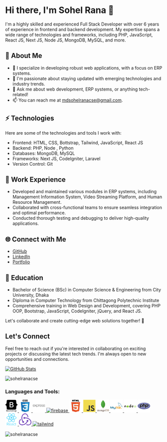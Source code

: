 # Hi there, I'm Sohel Rana 👋

I'm a highly skilled and experienced Full Stack Developer with over 6 years of experience in frontend and backend development. My expertise spans a wide range of technologies and frameworks, including PHP, JavaScript, React JS, Next JS, Node JS, MongoDB, MySQL, and more.

## 🚀 About Me

- 🔭 I specialize in developing robust web applications, with a focus on ERP systems.
- 🌱 I'm passionate about staying updated with emerging technologies and industry trends.
- 💬 Ask me about web development, ERP systems, or anything tech-related!
- 📫 You can reach me at [mdsohelranacse@gmail.com](mailto:mdsohelranacse@gmail.com).

## ⚡ Technologies

Here are some of the technologies and tools I work with:

- Frontend: HTML, CSS, Bottstrap, Tailwind, JavaScript, React JS
- Backend: PHP, Node , Python
- Databases: MongoDB, MySQL
- Frameworks: Next JS, CodeIgniter, Laravel
- Version Control: Git

## 💼 Work Experience

- Developed and maintained various modules in ERP systems, including Management Information System, Video Streaming Platform, and Human Resource Management.
- Collaborated with cross-functional teams to ensure seamless integration and optimal performance.
- Conducted thorough testing and debugging to deliver high-quality applications.

## 🌐 Connect with Me

- [GitHub](https://github.com/sohelranacse)
- [LinkedIn](https://linkedin.com/in/sohelranacse)
- [Portfolio](https://sohelranacse.github.io)

## 📝 Education

- Bachelor of Science (BSc) in Computer Science & Engineering from City University, Dhaka
- Diploma in Computer Technology from Chittagong Polytechnic Institute
- Comprehensive training in Web Design and Development, covering PHP OOP, Bootstrap, JavaScript, CodeIgniter, jQuery, and React JS.

Let's collaborate and create cutting-edge web solutions together! 🚀


## Let's Connect

Feel free to reach out if you're interested in collaborating on exciting projects or discussing the latest tech trends. I'm always open to new opportunities and connections.

[![GitHub Stats](https://github-readme-stats.vercel.app/api?username=sohelranacse&show_icons=true)](https://github.com/sohelranacse)

<p align="left"> <img src="https://komarev.com/ghpvc/?username=sohelranacse&label=Profile%20views&color=0e75b6&style=flat" alt="sohelranacse" /> </p>


<h3 align="left">Languages and Tools:</h3>
<p align="left"> <a href="https://getbootstrap.com" target="_blank" rel="noreferrer"> <img src="https://raw.githubusercontent.com/devicons/devicon/master/icons/bootstrap/bootstrap-plain-wordmark.svg" alt="bootstrap" width="40" height="40"/> </a> <a href="https://www.w3schools.com/css/" target="_blank" rel="noreferrer"> <img src="https://raw.githubusercontent.com/devicons/devicon/master/icons/css3/css3-original-wordmark.svg" alt="css3" width="40" height="40"/> </a> <a href="https://expressjs.com" target="_blank" rel="noreferrer"> <img src="https://raw.githubusercontent.com/devicons/devicon/master/icons/express/express-original-wordmark.svg" alt="express" width="40" height="40"/> </a> <a href="https://firebase.google.com/" target="_blank" rel="noreferrer"> <img src="https://www.vectorlogo.zone/logos/firebase/firebase-icon.svg" alt="firebase" width="40" height="40"/> </a> <a href="https://www.w3.org/html/" target="_blank" rel="noreferrer"> <img src="https://raw.githubusercontent.com/devicons/devicon/master/icons/html5/html5-original-wordmark.svg" alt="html5" width="40" height="40"/> </a> <a href="https://developer.mozilla.org/en-US/docs/Web/JavaScript" target="_blank" rel="noreferrer"> <img src="https://raw.githubusercontent.com/devicons/devicon/master/icons/javascript/javascript-original.svg" alt="javascript" width="40" height="40"/> </a> <a href="https://www.mongodb.com/" target="_blank" rel="noreferrer"> <img src="https://raw.githubusercontent.com/devicons/devicon/master/icons/mongodb/mongodb-original-wordmark.svg" alt="mongodb" width="40" height="40"/> </a> <a href="https://www.mysql.com/" target="_blank" rel="noreferrer"> <img src="https://raw.githubusercontent.com/devicons/devicon/master/icons/mysql/mysql-original-wordmark.svg" alt="mysql" width="40" height="40"/> </a> <a href="https://nodejs.org" target="_blank" rel="noreferrer"> <img src="https://raw.githubusercontent.com/devicons/devicon/master/icons/nodejs/nodejs-original-wordmark.svg" alt="nodejs" width="40" height="40"/> </a> <a href="https://www.php.net" target="_blank" rel="noreferrer"> <img src="https://raw.githubusercontent.com/devicons/devicon/master/icons/php/php-original.svg" alt="php" width="40" height="40"/> </a> <a href="https://reactjs.org/" target="_blank" rel="noreferrer"> <img src="https://raw.githubusercontent.com/devicons/devicon/master/icons/react/react-original-wordmark.svg" alt="react" width="40" height="40"/> </a> <a href="https://redux.js.org" target="_blank" rel="noreferrer"> <img src="https://raw.githubusercontent.com/devicons/devicon/master/icons/redux/redux-original.svg" alt="redux" width="40" height="40"/> </a> <a href="https://tailwindcss.com/" target="_blank" rel="noreferrer"> <img src="https://www.vectorlogo.zone/logos/tailwindcss/tailwindcss-icon.svg" alt="tailwind" width="40" height="40"/> </a> </p>

<p><img align="center" src="https://github-readme-stats.vercel.app/api/top-langs?username=sohelranacse&show_icons=true&locale=en&layout=compact" alt="sohelranacse" /></p>
